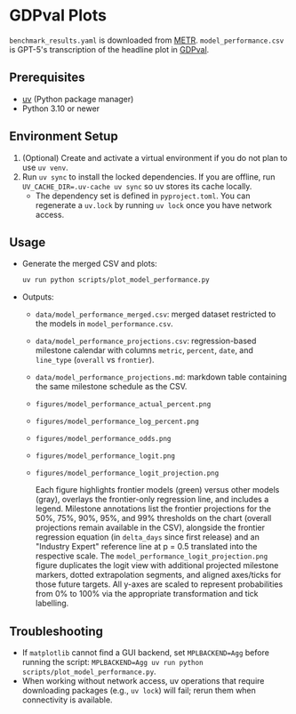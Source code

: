 # GDPval Plots

`benchmark_results.yaml` is downloaded from [METR](https://metr.org/blog/2025-03-19-measuring-ai-ability-to-complete-long-tasks/).
`model_performance.csv` is GPT-5's transcription of the headline plot in [GDPval](https://cdn.openai.com/pdf/d5eb7428-c4e9-4a33-bd86-86dd4bcf12ce/GDPval.pdf).

## Prerequisites
- [uv](https://docs.astral.sh/uv/) (Python package manager)
- Python 3.10 or newer

## Environment Setup
1. (Optional) Create and activate a virtual environment if you do not plan to use `uv venv`.
2. Run `uv sync` to install the locked dependencies. If you are offline, run `UV_CACHE_DIR=.uv-cache uv sync` so uv stores its cache locally.
   - The dependency set is defined in `pyproject.toml`. You can regenerate a `uv.lock` by running `uv lock` once you have network access.

## Usage
- Generate the merged CSV and plots:
  ```bash
  uv run python scripts/plot_model_performance.py
  ```
- Outputs:
  - `data/model_performance_merged.csv`: merged dataset restricted to the models in `model_performance.csv`.
  - `data/model_performance_projections.csv`: regression-based milestone calendar with columns `metric`, `percent`, `date`, and `line_type` (`overall` vs `frontier`).
  - `data/model_performance_projections.md`: markdown table containing the same milestone schedule as the CSV.
  - `figures/model_performance_actual_percent.png`
  - `figures/model_performance_log_percent.png`
  - `figures/model_performance_odds.png`
  - `figures/model_performance_logit.png`
  - `figures/model_performance_logit_projection.png`

    Each figure highlights frontier models (green) versus other models (gray), overlays the frontier-only regression line, and includes a legend. Milestone annotations list the frontier projections for the 50%, 75%, 90%, 95%, and 99% thresholds on the chart (overall projections remain available in the CSV), alongside the frontier regression equation (in `delta_days` since first release) and an "Industry Expert" reference line at p = 0.5 translated into the respective scale. The `model_performance_logit_projection.png` figure duplicates the logit view with additional projected milestone markers, dotted extrapolation segments, and aligned axes/ticks for those future targets. All y-axes are scaled to represent probabilities from 0% to 100% via the appropriate transformation and tick labelling.

## Troubleshooting
- If `matplotlib` cannot find a GUI backend, set `MPLBACKEND=Agg` before running the script: `MPLBACKEND=Agg uv run python scripts/plot_model_performance.py`.
- When working without network access, uv operations that require downloading packages (e.g., `uv lock`) will fail; rerun them when connectivity is available.
